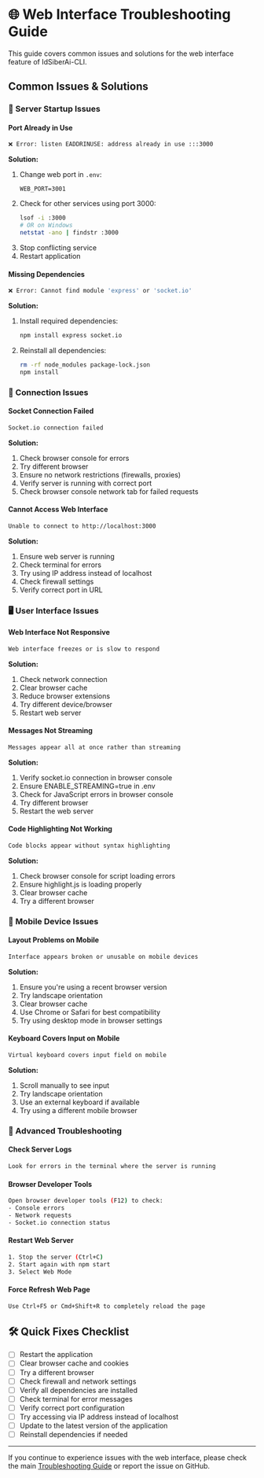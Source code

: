 # 🌐 Web Interface Troubleshooting Guide

This guide covers common issues and solutions for the web interface feature of IdSiberAi-CLI.

## Common Issues & Solutions

### 🚀 Server Startup Issues

#### Port Already in Use
```bash
❌ Error: listen EADDRINUSE: address already in use :::3000
```
**Solution:**
1. Change web port in `.env`:
   ```env
   WEB_PORT=3001
   ```
2. Check for other services using port 3000:
   ```bash
   lsof -i :3000
   # OR on Windows
   netstat -ano | findstr :3000
   ```
3. Stop conflicting service
4. Restart application

#### Missing Dependencies
```bash
❌ Error: Cannot find module 'express' or 'socket.io'
```
**Solution:**
1. Install required dependencies:
   ```bash
   npm install express socket.io
   ```
2. Reinstall all dependencies:
   ```bash
   rm -rf node_modules package-lock.json
   npm install
   ```

### 🔌 Connection Issues

#### Socket Connection Failed
```bash
Socket.io connection failed
```
**Solution:**
1. Check browser console for errors
2. Try different browser
3. Ensure no network restrictions (firewalls, proxies)
4. Verify server is running with correct port
5. Check browser console network tab for failed requests

#### Cannot Access Web Interface
```bash
Unable to connect to http://localhost:3000
```
**Solution:**
1. Ensure web server is running
2. Check terminal for errors
3. Try using IP address instead of localhost
4. Check firewall settings
5. Verify correct port in URL

### 🖥️ User Interface Issues

#### Web Interface Not Responsive
```bash
Web interface freezes or is slow to respond
```
**Solution:**
1. Check network connection
2. Clear browser cache
3. Reduce browser extensions
4. Try different device/browser
5. Restart web server

#### Messages Not Streaming
```bash
Messages appear all at once rather than streaming
```
**Solution:**
1. Verify socket.io connection in browser console
2. Ensure ENABLE_STREAMING=true in .env
3. Check for JavaScript errors in browser console
4. Try different browser
5. Restart the web server

#### Code Highlighting Not Working
```bash
Code blocks appear without syntax highlighting
```
**Solution:**
1. Check browser console for script loading errors
2. Ensure highlight.js is loading properly
3. Clear browser cache
4. Try a different browser

### 📱 Mobile Device Issues

#### Layout Problems on Mobile
```bash
Interface appears broken or unusable on mobile devices
```
**Solution:**
1. Ensure you're using a recent browser version
2. Try landscape orientation
3. Clear browser cache
4. Use Chrome or Safari for best compatibility
5. Try using desktop mode in browser settings

#### Keyboard Covers Input on Mobile
```bash
Virtual keyboard covers input field on mobile
```
**Solution:**
1. Scroll manually to see input
2. Try landscape orientation
3. Use an external keyboard if available
4. Try using a different mobile browser

### 🔧 Advanced Troubleshooting

#### Check Server Logs
```bash
Look for errors in the terminal where the server is running
```

#### Browser Developer Tools
```bash
Open browser developer tools (F12) to check:
- Console errors
- Network requests
- Socket.io connection status
```

#### Restart Web Server
```bash
1. Stop the server (Ctrl+C)
2. Start again with npm start
3. Select Web Mode
```

#### Force Refresh Web Page
```bash
Use Ctrl+F5 or Cmd+Shift+R to completely reload the page
```

## 🛠️ Quick Fixes Checklist

- [ ] Restart the application
- [ ] Clear browser cache and cookies
- [ ] Try a different browser
- [ ] Check firewall and network settings
- [ ] Verify all dependencies are installed
- [ ] Check terminal for error messages
- [ ] Verify correct port configuration
- [ ] Try accessing via IP address instead of localhost
- [ ] Update to the latest version of the application
- [ ] Reinstall dependencies if needed

---

If you continue to experience issues with the web interface, please check the main [Troubleshooting Guide](./TROUBLESHOOTING.md) or report the issue on GitHub.